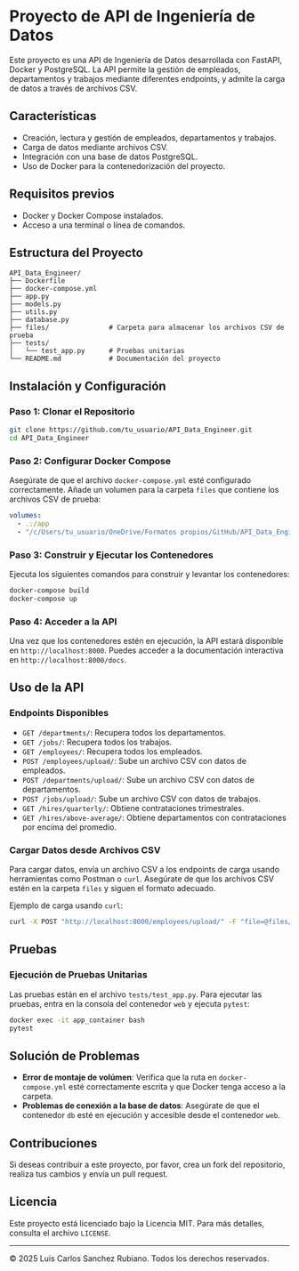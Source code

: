# Proyecto de API de Ingeniería de Datos

Este proyecto es una API de Ingeniería de Datos desarrollada con FastAPI, Docker y PostgreSQL. La API permite la gestión de empleados, departamentos y trabajos mediante diferentes endpoints, y admite la carga de datos a través de archivos CSV.

## Características

- Creación, lectura y gestión de empleados, departamentos y trabajos.
- Carga de datos mediante archivos CSV.
- Integración con una base de datos PostgreSQL.
- Uso de Docker para la contenedorización del proyecto.

## Requisitos previos

- Docker y Docker Compose instalados.
- Acceso a una terminal o línea de comandos.

## Estructura del Proyecto

```
API_Data_Engineer/
├── Dockerfile
├── docker-compose.yml
├── app.py
├── models.py
├── utils.py
├── database.py
├── files/               # Carpeta para almacenar los archivos CSV de prueba
├── tests/
│   └── test_app.py      # Pruebas unitarias
└── README.md            # Documentación del proyecto
```

## Instalación y Configuración

### Paso 1: Clonar el Repositorio

```bash
git clone https://github.com/tu_usuario/API_Data_Engineer.git
cd API_Data_Engineer
```

### Paso 2: Configurar Docker Compose

Asegúrate de que el archivo `docker-compose.yml` esté configurado correctamente. Añade un volumen para la carpeta `files` que contiene los archivos CSV de prueba:

```yaml
volumes:
  - .:/app
  - "/c/Users/tu_usuario/OneDrive/Formatos propios/GitHub/API_Data_Engineer/file:/app/files"
```

### Paso 3: Construir y Ejecutar los Contenedores

Ejecuta los siguientes comandos para construir y levantar los contenedores:

```bash
docker-compose build
docker-compose up
```

### Paso 4: Acceder a la API

Una vez que los contenedores estén en ejecución, la API estará disponible en `http://localhost:8000`. Puedes acceder a la documentación interactiva en `http://localhost:8000/docs`.

## Uso de la API

### Endpoints Disponibles

- `GET /departments/`: Recupera todos los departamentos.
- `GET /jobs/`: Recupera todos los trabajos.
- `GET /employees/`: Recupera todos los empleados.
- `POST /employees/upload/`: Sube un archivo CSV con datos de empleados.
- `POST /departments/upload/`: Sube un archivo CSV con datos de departamentos.
- `POST /jobs/upload/`: Sube un archivo CSV con datos de trabajos.
- `GET /hires/quarterly/`: Obtiene contrataciones trimestrales.
- `GET /hires/above-average/`: Obtiene departamentos con contrataciones por encima del promedio.

### Cargar Datos desde Archivos CSV

Para cargar datos, envía un archivo CSV a los endpoints de carga usando herramientas como Postman o `curl`. Asegúrate de que los archivos CSV estén en la carpeta `files` y siguen el formato adecuado.

Ejemplo de carga usando `curl`:

```bash
curl -X POST "http://localhost:8000/employees/upload/" -F "file=@files/employees.csv"
```

## Pruebas

### Ejecución de Pruebas Unitarias

Las pruebas están en el archivo `tests/test_app.py`. Para ejecutar las pruebas, entra en la consola del contenedor `web` y ejecuta `pytest`:

```bash
docker exec -it app_container bash
pytest
```

## Solución de Problemas

- **Error de montaje de volúmen**: Verifica que la ruta en `docker-compose.yml` esté correctamente escrita y que Docker tenga acceso a la carpeta.
- **Problemas de conexión a la base de datos**: Asegúrate de que el contenedor `db` esté en ejecución y accesible desde el contenedor `web`.

## Contribuciones

Si deseas contribuir a este proyecto, por favor, crea un fork del repositorio, realiza tus cambios y envía un pull request.

## Licencia

Este proyecto está licenciado bajo la Licencia MIT. Para más detalles, consulta el archivo `LICENSE`.

---

© 2025 Luis Carlos Sanchez Rubiano. Todos los derechos reservados.

